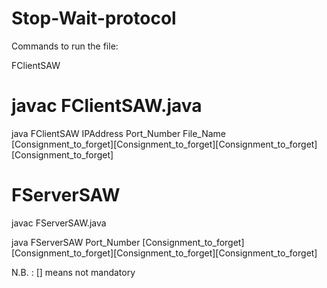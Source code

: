# Stop-Wait-protocol

Commands to run the file:

FClientSAW

# javac FClientSAW.java

java FClientSAW IPAddress Port_Number File_Name [Consignment_to_forget][Consignment_to_forget][Consignment_to_forget][Consignment_to_forget]


# FServerSAW

javac FServerSAW.java

java FServerSAW Port_Number [Consignment_to_forget][Consignment_to_forget][Consignment_to_forget][Consignment_to_forget]

N.B. : [] means not mandatory
